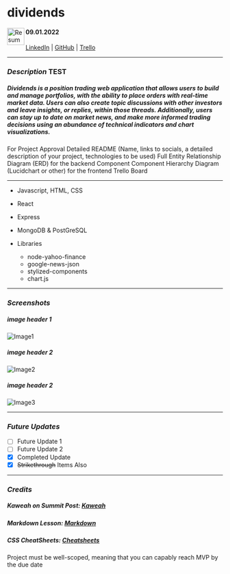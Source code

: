 # dividends
<img align="left" width="40" height="40" src="https://cdn.corporatefinanceinstitute.com/assets/japanese-candlestick7.jpeg" alt="Resume application project app icon">


#### 09.01.2022
####
[LinkedIn]( https://www.linkedin.com/in/james-jewitt/ ) |  [GitHub](https://github.com/jamest7783) |  [Trello](https://trello.com/b/VUohSIUT/dividends)

***

### ***Description*** TEST
##### Dividends is a position trading web application that allows users to build and manage portfolios, with the ability to place orders with real-time market data. Users can also create topic discussions with other investors and leave insights, or replies, within those threads. Additionally, users can stay up to date on market news, and make more informed trading decisions using an abundance of technical indicators and chart visualizations. 



For Project Approval
Detailed README (Name, links to socials, a detailed description of your project, technologies to be used)
Full Entity Relationship Diagram (ERD) for the backend
Component Component Hierarchy Diagram (Lucidchart or other) for the frontend
Trello Board


***


* Javascript, HTML, CSS
* React
* Express
* MongoDB & PostGreSQL

* Libraries
   * node-yahoo-finance 
   * google-news-json 
   * stylized-components
   * chart.js



***

### ***Screenshots***
##### image header 1
![Image1](https://4.bp.blogspot.com/-dP0lhWcm444/WZMsQMiwEYI/AAAAAAAADvc/C7syJ3jIqLkvIIIouAB0TxoRqo3r_mJwACEwYBhgL/s1600/DSC02288.jpg)

##### image header 2
![Image2](https://listsofjohn.com/img/54/53646.jpg)

##### image header 2
![Image3](https://scontent-iad3-1.xx.fbcdn.net/v/t1.6435-9/92694922_10157196968703527_1625985600773423104_n.jpg?_nc_cat=103&ccb=1-7&_nc_sid=973b4a&_nc_ohc=PkqePN8fNp4AX9u-bIb&_nc_ht=scontent-iad3-1.xx&oh=00_AT9EaV03X-e9I5U-lH8JHfcc8dZD1iVzQcSKvKGC2MtaPA&oe=62D78353)

***

### ***Future Updates***
- [ ] Future Update 1
- [ ] Future Update 2
- [x] Completed Update
- [x] ~~Strikethrough~~ Items Also

***

### ***Credits***

##### Kaweah on Summit Post: [Kaweah](https://www.summitpost.org/black-kaweah/150911) 
##### Markdown Lesson: [Markdown](https://github.com/SEI-R-6-21/u1_hw_markdown) 
##### CSS CheatSheets: [Cheatsheets](https://css-tricks.com/) 
Project must be well-scoped, meaning that you can capably reach MVP by the due date
